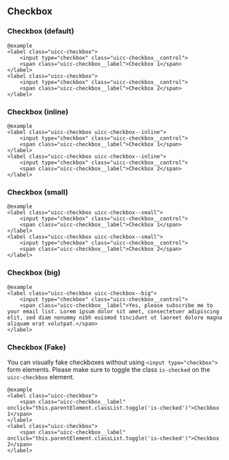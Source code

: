 ## Checkbox

### Checkbox (default)

    @example
    <label class="uicc-checkbox">
        <input type="checkbox" class="uicc-checkbox__control">
        <span class="uicc-checkbox__label">Checkbox 1</span>
    </label>
    <label class="uicc-checkbox">
        <input type="checkbox" class="uicc-checkbox__control">
        <span class="uicc-checkbox__label">Checkbox 2</span>
    </label>

### Checkbox (inline)
  
    @example
    <label class="uicc-checkbox uicc-checkbox--inline">
        <input type="checkbox" class="uicc-checkbox__control">
        <span class="uicc-checkbox__label">Checkbox 1</span>
    </label>
    <label class="uicc-checkbox uicc-checkbox--inline">
        <input type="checkbox" class="uicc-checkbox__control">
        <span class="uicc-checkbox__label">Checkbox 2</span>
    </label>

### Checkbox (small)
  
    @example
    <label class="uicc-checkbox uicc-checkbox--small">
        <input type="checkbox" class="uicc-checkbox__control">
        <span class="uicc-checkbox__label">Checkbox 1</span>
    </label>
    <label class="uicc-checkbox uicc-checkbox--small">
        <input type="checkbox" class="uicc-checkbox__control">
        <span class="uicc-checkbox__label">Checkbox 2</span>
    </label>

### Checkbox (big)

    @example
    <label class="uicc-checkbox uicc-checkbox--big">
        <input type="checkbox" class="uicc-checkbox__control">
        <span class="uicc-checkbox__label">Yes, please subscribe me to your email list. Lorem ipsum dolor sit amet, consectetuer adipiscing elit, sed diam nonummy nibh euismod tincidunt ut laoreet dolore magna aliquam erat volutpat.</span>
    </label>

### Checkbox (Fake)

You can visually fake checkboxes without using ```<input type="checkbox">``` form elements.
Please make sure to toggle the class ```is-checked``` on the ```uicc-checkbox``` element.

    @example
    <label class="uicc-checkbox">
        <span class="uicc-checkbox__label" onclick="this.parentElement.classList.toggle('is-checked')">Checkbox 1</span>
    </label>
    <label class="uicc-checkbox">
        <span class="uicc-checkbox__label" onclick="this.parentElement.classList.toggle('is-checked')">Checkbox 2</span>
    </label>
